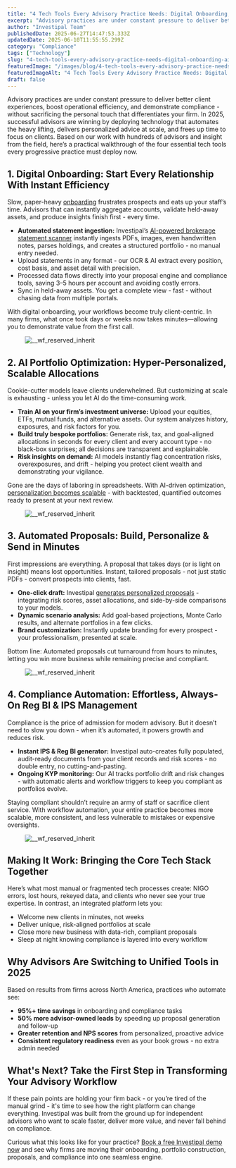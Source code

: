 ```yaml
---
title: "4 Tech Tools Every Advisory Practice Needs: Digital Onboarding, AI Portfolio Optimization, Automated Proposals & Compliance Automation"
excerpt: "Advisory practices are under constant pressure to deliver better client experiences, boost operational efficiency, and demonstrate compliance - without sacrificing the personal touch that differentiates your firm."
author: "Investipal Team"
publishedDate: 2025-06-27T14:47:53.333Z
updatedDate: 2025-06-10T11:55:55.299Z
category: "Compliance"
tags: ["Technology"]
slug: "4-tech-tools-every-advisory-practice-needs-digital-onboarding-ai-portfolio-optimization-automated-proposals-compliance-automation"
featuredImage: "/images/blog/4-tech-tools-every-advisory-practice-needs-digital-onboarding-ai-portfolio-optimization-automated-proposals-compliance-automation__67c7308908c78582288cb9b1_Why_20Customer_20Acquisition_20Costs_20Are_20Rising_20for_20Financial_20Advisors_20_And_20What_20To_20Do_20About_20It__20_10_.png"
featuredImageAlt: "4 Tech Tools Every Advisory Practice Needs: Digital Onboarding, AI Portfolio Optimization, Automated Proposals & Compliance Automation"
draft: false
---
```

<p id="">Advisory practices are under constant pressure to deliver better client experiences, boost operational efficiency, and demonstrate compliance - without sacrificing the personal touch that differentiates your firm. In 2025, successful advisors are winning by deploying technology that automates the heavy lifting, delivers personalized advice at scale, and frees up time to focus on clients. Based on our work with hundreds of advisors and insight from the field, here’s a practical walkthrough of the four essential tech tools every progressive practice must deploy now.</p><h2 id="">1. Digital Onboarding: Start Every Relationship With Instant Efficiency</h2><p id="">Slow, paper-heavy <a href="/blog/category/onboarding">onboarding</a> frustrates prospects and eats up your staff’s time. Advisors that can instantly aggregate accounts, validate held-away assets, and produce insights finish first - every time. </p><ul id=""><li id=""><strong id="">Automated statement ingestion:</strong> Investipal’s <a href="/features/automated-statement-scanner" id="">AI-powered brokerage statement scanner</a> instantly ingests PDFs, images, even handwritten notes, parses holdings, and creates a structured portfolio - no manual entry needed.</li><li id="">Upload statements in any format - our OCR &amp; AI extract every position, cost basis, and asset detail with precision.</li><li id="">Processed data flows directly into your proposal engine and compliance tools, saving 3–5 hours per account and avoiding costly errors.</li><li id="">Sync in held-away assets. You get a complete view - fast - without chasing data from multiple portals.</li></ul><p id="">With digital onboarding, your workflows become truly client-centric. In many firms, what once took days or weeks now takes minutes—allowing you to demonstrate value from the first call.</p><figure class="w-richtext-figure-type-image w-richtext-align-fullwidth" style="max-width:2240px" data-rt-type="image" data-rt-align="fullwidth" data-rt-max-width="2240px"><div><img src="/images/blog/4-tech-tools-every-advisory-practice-needs-digital-onboarding-ai-portfolio-optimization-automated-proposals-compliance-automation__67c7308908c78582288cb9b1_Why_20Customer_20Acquisition_20Costs_20Are_20Rising_20for_20Financial_20Advisors_20_And_20What_20To_20Do_20About_20It__20_10_.png" loading="lazy" alt="__wf_reserved_inherit"></div></figure><h2 id="">2. AI Portfolio Optimization: Hyper-Personalized, Scalable Allocations</h2><p id="">Cookie-cutter models leave clients underwhelmed. But customizing at scale is exhausting - unless you let AI do the time-consuming work. </p><ul id=""><li id=""><strong id="">Train AI on your firm’s investment universe:</strong> Upload your equities, ETFs, mutual funds, and alternative assets. Our system analyzes history, exposures, and risk factors for you.</li><li id=""><strong id="">Build truly bespoke portfolios:</strong> Generate risk, tax, and goal-aligned allocations in seconds for every client and every account type - no black-box surprises; all decisions are transparent and explainable.</li><li id=""><strong id="">Risk insights on demand:</strong> AI models instantly flag concentration risks, overexposures, and drift - helping you protect client wealth and demonstrating your vigilance.</li></ul><p id="">Gone are the days of laboring in spreadsheets. With AI-driven optimization, <a href="/blog/personalization-at-scale-the-next-frontier-in-wealth-management" id="">personalization becomes scalable</a> - with backtested, quantified outcomes ready to present at your next review.</p><figure class="w-richtext-figure-type-image w-richtext-align-fullwidth" style="max-width:1461px" data-rt-type="image" data-rt-align="fullwidth" data-rt-max-width="1461px"><div><img src="/images/blog/4-tech-tools-every-advisory-practice-needs-digital-onboarding-ai-portfolio-optimization-automated-proposals-compliance-automation__68481d061d74a87436671f18_Screenshot_202025-04-01_20160217.png" loading="lazy" alt="__wf_reserved_inherit"></div></figure><h2 id="">3. Automated Proposals: Build, Personalize &amp; Send in Minutes</h2><p id="">First impressions are everything. A proposal that takes days (or is light on insight) means lost opportunities. Instant, tailored proposals - not just static PDFs - convert prospects into clients, fast.</p><ul id=""><li id=""><strong id="">One-click draft:</strong> Investipal <a href="/blog/how-to-automate-proposal-generation-and-shorten-sales-cycles-for-financial-advisors" id="">generates personalized proposals</a> - integrating risk scores, asset allocations, and side-by-side comparisons to your models.</li><li id=""><strong id="">Dynamic scenario analysis:</strong> Add goal-based projections, Monte Carlo results, and alternate portfolios in a few clicks.</li><li id=""><strong id="">Brand customization:</strong> Instantly update branding for every prospect - your professionalism, presented at scale.</li></ul><p id="">Bottom line: Automated proposals cut turnaround from hours to minutes, letting you win more business while remaining precise and compliant.</p><figure class="w-richtext-figure-type-image w-richtext-align-fullwidth" style="max-width:2048px" data-rt-type="image" data-rt-align="fullwidth" data-rt-max-width="2048px"><div><img src="/images/blog/4-tech-tools-every-advisory-practice-needs-digital-onboarding-ai-portfolio-optimization-automated-proposals-compliance-automation__67d33ff9b13b3e48365fb523_PRIVATE_20WEALTH_20MANAGEMENT.png" loading="lazy" alt="__wf_reserved_inherit"></div></figure><h2 id="">4. Compliance Automation: Effortless, Always-On Reg BI &amp; IPS Management</h2><p id="">Compliance is the price of admission for modern advisory. But it doesn’t need to slow you down - when it’s automated, it powers growth and reduces risk.</p><ul id=""><li id=""><strong id="">Instant IPS &amp; Reg BI generator:</strong> Investipal auto-creates fully populated, audit-ready documents from your client records and risk scores - no double entry, no cutting-and-pasting.</li><li id=""><strong id="">Ongoing KYP monitoring:</strong> Our AI tracks portfolio drift and risk changes - with automatic alerts and workflow triggers to keep you compliant as portfolios evolve.</li></ul><p id="">Staying compliant shouldn’t require an army of staff or sacrifice client service. With workflow automation, your entire practice becomes more scalable, more consistent, and less vulnerable to mistakes or expensive oversights.</p><figure class="w-richtext-figure-type-image w-richtext-align-fullwidth" style="max-width:2240px" data-rt-type="image" data-rt-align="fullwidth" data-rt-max-width="2240px"><div><img src="/images/blog/4-tech-tools-every-advisory-practice-needs-digital-onboarding-ai-portfolio-optimization-automated-proposals-compliance-automation__681a6fc34f9e72ad45c64794_Investipal_20IPS_20_3_.png" loading="lazy" alt="__wf_reserved_inherit"></div></figure><h2 id="">Making It Work: Bringing the Core Tech Stack Together</h2><p id="">Here’s what most manual or fragmented tech processes create: NIGO errors, lost hours, rekeyed data, and clients who never see your true expertise. In contrast, an integrated platform lets you:</p><ul id=""><li id="">Welcome new clients in minutes, not weeks</li><li id="">Deliver unique, risk-aligned portfolios at scale</li><li id="">Close more new business with data-rich, compliant proposals</li><li id="">Sleep at night knowing compliance is layered into every workflow</li></ul><h2 id="">Why Advisors Are Switching to Unified Tools in 2025</h2><p id="">Based on results from firms across North America, practices who automate see:</p><ul id=""><li id=""><strong id="">95%+ time savings</strong> in onboarding and compliance tasks</li><li id=""><strong id="">50% more advisor-owned leads</strong> by speeding up proposal generation and follow-up</li><li id=""><strong id="">Greater retention and NPS scores</strong> from personalized, proactive advice</li><li id=""><strong id="">Consistent regulatory readiness</strong> even as your book grows - no extra admin needed</li></ul><h2 id="">What's Next? Take the First Step in Transforming Your Advisory Workflow</h2><p id="">If these pain points are holding your firm back - or you’re tired of the manual grind - it's time to see how the right platform can change everything. Investipal was built from the ground up for independent advisors who want to scale faster, deliver more value, and never fall behind on compliance. </p><p id="">Curious what this looks like for your practice? <a href="/book-a-demo" id="">Book a free Investipal demo now</a> and see why firms are moving their onboarding, portfolio construction, proposals, and compliance into one seamless engine.</p>